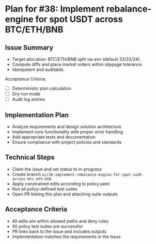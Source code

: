 # Plan for #38: Implement rebalance-engine for spot USDT across BTC/ETH/BNB

## Issue Summary
- Target allocation: BTC/ETH/BNB split via env (default 33/33/34).
- Compute diffs and place market orders within slippage tolerance.
- Idempotent and auditable.

Acceptance Criteria:
- [ ] Deterministic plan calculation
- [ ] Dry-run mode
- [ ] Audit log entries

## Implementation Plan
- Analyze requirements and design solution architecture
- Implement core functionality with proper error handling
- Add appropriate tests and documentation
- Ensure compliance with project policies and standards

## Technical Steps
- Claim the issue and set status to in-progress
- Create branch `ai/38-implement-rebalance-engine-for-spot-usdt-across-btc-eth-bnb`
- Apply constrained edits according to policy.yaml
- Run all policy-defined test suites
- Open PR linking this plan and attaching suite outputs

## Acceptance Criteria
- All edits are within allowed paths and deny rules
- All policy test suites are successful
- PR links back to the issue and includes outputs
- Implementation matches the requirements in the issue